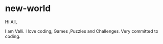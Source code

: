# new-world

Hi All,

I am Valli. I love coding, Games ,Puzzles and Challenges. 
Very committed to coding.
